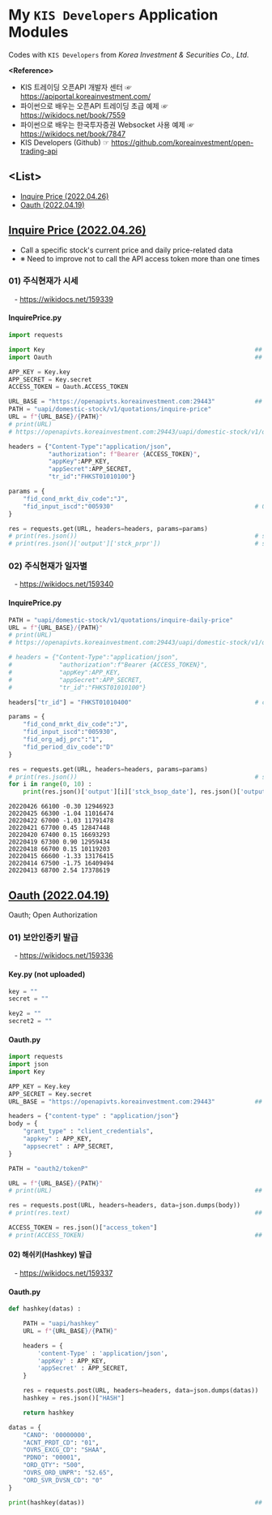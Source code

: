 # My `KIS Developers` Application Modules

Codes with `KIS Developers` from *Korea Investment & Securities Co., Ltd.*


**\<Reference>**  
- KIS 트레이딩 오픈API 개발자 센터 ☞ https://apiportal.koreainvestment.com/
- 파이썬으로 배우는 오픈API 트레이딩 초급 예제 ☞ https://wikidocs.net/book/7559
- 파이썬으로 배우는 한국투자증권 Websocket 사용 예제 ☞ https://wikidocs.net/book/7847
- KIS Developers (Github) ☞ https://github.com/koreainvestment/open-trading-api


## \<List>
- [Inquire Price (2022.04.26)]()
- [Oauth (2022.04.19)](#oauth-20220419)


## [Inquire Price (2022.04.26)](#list)

- Call a specific stock's current price and daily price-related data  
- ※ Need to improve not to call the API access token more than one times

### 01) 주식현재가 시세
&nbsp;&nbsp; - https://wikidocs.net/159339

#### InquirePrice.py
```python
import requests

import Key                                                          ## save keys seperately
import Oauth                                                        ## call Oauth.ACCESS_TOKEN

APP_KEY = Key.key
APP_SECRET = Key.secret
ACCESS_TOKEN = Oauth.ACCESS_TOKEN
```
```python
URL_BASE = "https://openapivts.koreainvestment.com:29443"           ## 모의투자
PATH = "uapi/domestic-stock/v1/quotations/inquire-price"
URL = f"{URL_BASE}/{PATH}"
# print(URL)
# https://openapivts.koreainvestment.com:29443/uapi/domestic-stock/v1/quotations/inquire-price

headers = {"Content-Type":"application/json", 
           "authorization": f"Bearer {ACCESS_TOKEN}",
           "appKey":APP_KEY,
           "appSecret":APP_SECRET,
           "tr_id":"FHKST01010100"}

params = {
    "fid_cond_mrkt_div_code":"J",
    "fid_input_iscd":"005930"                                       # 005930; 삼성전자
}

res = requests.get(URL, headers=headers, params=params)
# print(res.json())                                                 # success; call all data
# print(res.json()['output']['stck_prpr'])                          # success
```

### 02) 주식현재가 일자별
&nbsp;&nbsp; - https://wikidocs.net/159340

#### InquirePrice.py
```python
PATH = "uapi/domestic-stock/v1/quotations/inquire-daily-price"
URL = f"{URL_BASE}/{PATH}"
# print(URL)
# https://openapivts.koreainvestment.com:29443/uapi/domestic-stock/v1/quotations/inquire-daily-price

# headers = {"Content-Type":"application/json",
#             "authorization":f"Bearer {ACCESS_TOKEN}",
#             "appKey":APP_KEY,
#             "appSecret":APP_SECRET,
#             "tr_id":"FHKST01010100"}

headers["tr_id"] = "FHKST01010400"                                  # change only 'tr_id' among the parameters in 'headers'

params = {
    "fid_cond_mrkt_div_code":"J",
    "fid_input_iscd":"005930",
    "fid_org_adj_prc":"1",
    "fid_period_div_code":"D"
}

res = requests.get(URL, headers=headers, params=params)
# print(res.json())                                                 # success; call all data
for i in range(0, 10) :
    print(res.json()['output'][i]['stck_bsop_date'], res.json()['output'][i]['stck_clpr'], res.json()['output'][i]['prdy_ctrt'], res.json()['output'][i]['acml_vol'])
```
```
20220426 66100 -0.30 12946923
20220425 66300 -1.04 11016474
20220422 67000 -1.03 11791478
20220421 67700 0.45 12847448
20220420 67400 0.15 16693293
20220419 67300 0.90 12959434
20220418 66700 0.15 10119203
20220415 66600 -1.33 13176415
20220414 67500 -1.75 16409494
20220413 68700 2.54 17378619
```


## [Oauth (2022.04.19)](#list)

Oauth; Open Authorization

### 01) 보안인증키 발급
&nbsp;&nbsp; - https://wikidocs.net/159336

#### Key.py (not uploaded)
```python
key = ""
secret = ""

key2 = ""
secret2 = ""
```

#### Oauth.py
```python
import requests
import json
import Key
```
```python
APP_KEY = Key.key
APP_SECRET = Key.secret
URL_BASE = "https://openapivts.koreainvestment.com:29443"           ## 모의투자

headers = {"content-type" : "application/json"}
body = {
    "grant_type" : "client_credentials",
    "appkey" : APP_KEY, 
    "appsecret" : APP_SECRET,
}

PATH = "oauth2/tokenP"

URL = f"{URL_BASE}/{PATH}"
# print(URL)                                                        ## https://openapivts.koreainvestment.com:29443/oauth2/token

res = requests.post(URL, headers=headers, data=json.dumps(body))
# print(res.text)                                                   ## {"access_token":"ACCESS_TOKEN","token_type":"Bearer","expires_in":86400}

ACCESS_TOKEN = res.json()["access_token"]
# print(ACCESS_TOKEN)                                               ## Success
```

#### 02) 해쉬키(Hashkey) 발급
&nbsp;&nbsp; - https://wikidocs.net/159337

#### Oauth.py
```python
def hashkey(datas) :

    PATH = "uapi/hashkey"
    URL = f"{URL_BASE}/{PATH}"

    headers = {
        'content-Type' : 'application/json',
        'appKey' : APP_KEY,
        'appSecret' : APP_SECRET,
    }

    res = requests.post(URL, headers=headers, data=json.dumps(datas))
    hashkey = res.json()["HASH"]

    return hashkey
```
```python
datas = {
    "CANO": '00000000',
    "ACNT_PRDT_CD": "01",
    "OVRS_EXCG_CD": "SHAA",
    "PDNO": "00001",
    "ORD_QTY": "500",
    "OVRS_ORD_UNPR": "52.65",
    "ORD_SVR_DVSN_CD": "0"
}

print(hashkey(datas))                                               ## Success
```